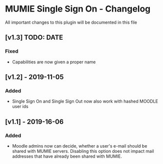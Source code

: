 # MUMIE Single Sign On - Changelog

All important changes to this plugin will be documented in this file

## [v1.3] TODO: DATE
### Fixed
- Capabilities are now given a proper name

## [v1.2] - 2019-11-05
### Added
- Single Sign On and Single Sign Out now also work with hashed MOODLE user ids


## [v1.1] - 2019-16-06
### Added

- Moodle admins now can decide, whether a user's e-mail should be shared with MUMIE servers. 
Disabling this option does not impact mail addresses that have already been shared with MUMIE.
